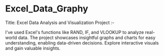# Excel_Data_Graphy
Title: Excel Data Analysis and Visualization Project :-

  I've used Excel's functions like RAND, IF, and VLOOKUP to analyze real-world data.
  The project showcases insightful graphs and charts for easy understanding, enabling data-driven decisions. Explore interactive visuals and gain valuable insights. 
